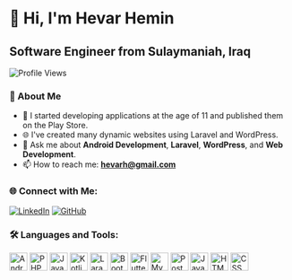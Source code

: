 
# 👋 Hi, I'm Hevar Hemin

## Software Engineer from Sulaymaniah, Iraq
![Profile Views](https://komarev.com/ghpvc/?username=Hevarh1&color=blue)

### 🚀 About Me
- 🌱 I started developing applications at the age of 11 and published them on the Play Store.
- 🌐 I've created many dynamic websites using Laravel and WordPress.
- 💬 Ask me about **Android Development**, **Laravel**, **WordPress**, and **Web Development**.
- 📫 How to reach me: **hevarh@gmail.com**

### 🌐 Connect with Me:
[![LinkedIn](https://img.shields.io/badge/LinkedIn-%230A66C2.svg?&style=for-the-badge&logo=linkedin&logoColor=white)](https://www.linkedin.com/in/hevar-hemin/)
[![GitHub](https://img.shields.io/badge/GitHub-%23121011.svg?&style=for-the-badge&logo=github&logoColor=white)](https://github.com/Hevarh1)

### 🛠 Languages and Tools:
<p align="left">
  <img src="https://cdn.jsdelivr.net/gh/devicons/devicon/icons/android/android-original.svg" width="32" alt="Android"/>
  <img src="https://cdn.jsdelivr.net/gh/devicons/devicon/icons/php/php-original.svg" width="32" alt="PHP"/>
  <img src="https://cdn.jsdelivr.net/gh/devicons/devicon/icons/java/java-original.svg" width="32" alt="Java"/>
  <img src="https://cdn.jsdelivr.net/gh/devicons/devicon/icons/kotlin/kotlin-original.svg" width="32" alt="Kotlin"/>
  <img src="https://cdn.jsdelivr.net/gh/devicons/devicon/icons/laravel/laravel-original.svg" width="32" alt="Laravel"/>
  <img src="https://cdn.jsdelivr.net/gh/devicons/devicon/icons/bootstrap/bootstrap-original.svg" width="32" alt="Bootstrap"/>
  <img src="https://cdn.jsdelivr.net/gh/devicons/devicon/icons/flutter/flutter-original.svg" width="32" alt="Flutter"/>
  <img src="https://cdn.jsdelivr.net/gh/devicons/devicon/icons/mysql/mysql-original.svg" width="32" alt="MySQL"/>
  <img src="https://cdn.jsdelivr.net/gh/devicons/devicon/icons/postman/postman-original.svg" width="32" alt="Postman"/>
  <img src="https://cdn.jsdelivr.net/gh/devicons/devicon/icons/javascript/javascript-original.svg" width="32" alt="JavaScript"/>
  <img src="https://cdn.jsdelivr.net/gh/devicons/devicon/icons/html5/html5-original.svg" width="32" alt="HTML"/>
  <img src="https://cdn.jsdelivr.net/gh/devicons/devicon/icons/css3/css3-original.svg" width="32" alt="CSS"/>
</p>

